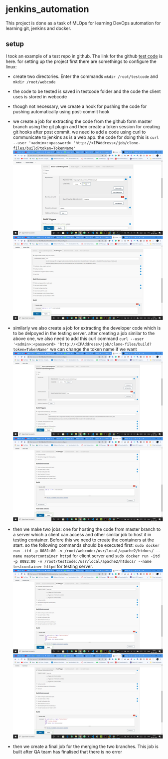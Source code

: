 # jenkins_automation

This project is done as a task of MLOps for learning DevOps automation for learning git, jenkins and docker.

## setup
I took an example of a test repo in github. The link for the github [test code](http://github.com/smc181002/test) is here. 
for setting up the project first there are somethings to configure the linux:
* create two directories. Enter the commands `mkdir /root/testcode` and `mkdir /root/webcode`
* the code to be tested is saved in testcode folder and the code the client uses is stored in webcode
* though not necessary, we create a hook for pushing the code for pushing automatically using post-commit hook

* we create a job for extracting the code from the github form master branch using the git plugin and then create a token session for creating git hooks after post commit. we need to add a code using curl to communicate to jenkins as is a web app. 
the code for doing this is `curl --user '<admin>:<password> 'http://<IPAddress>/job/clone-files/build?token=TokenName'`
![Screenshot](one.png)
![Screenshot](one_2.png)
* similarly we also create a job for extracting the developer code which is to be delpoyed in the testing server. after creating a job  similar to the above one, we also need to add this curl command  `curl --user '<admin>:<password> 'http://<IPAddress>/job/clone-files/build?token=TokenName'` we can change the token name if we want
![Screenshot](two.png)
![Screenshot](two_2.png)
* then we make two jobs: one for hosting the code from master branch to a server which a client can access and other similar job to host it in testing container. Before this we need to create the containers at the start. so the following commands should be executed first:
`sudo docker run -itd -p 8081:80 -v /root/webcode:/usr/local/apache2/htdocs/ --name mastercontainer httpd` for client server and `sudo docker run -itd -p 8082:80 -v /root/testcode:/usr/local/apache2/htdocs/ --name testcontainer httpd` for testing server.
![Screenshot](three.png)
![Screenshot](four.png)
* then we create a final job for the merging the two branches. This job is built after QA team has finalised that there is no error
